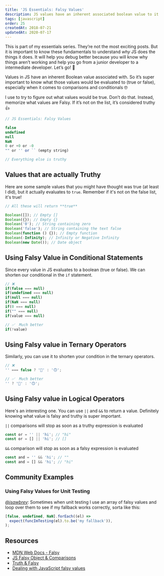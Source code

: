 ```yaml
---
title: 'JS Essentials: Falsy Values'
description: JS values have an inherent associated boolean value to it. Knowing which values evaluate to true or false, is important for comparisons & conditionals.
tags: [javascript]
order: 25
createdAt: 2018-07-21
updatedAt: 2020-07-17
---
```


This is part of my essentials series. They’re not the most exciting posts. But it is important to know these fundamentals to understand _why_ JS does the things it does. It will help you debug better because you will know why things aren’t working and help you go from a junior developer to a intermediate developer. Let’s go! 💪

Values in JS have an inherent Boolean value associated with. So it’s super important to know what those values would be evaluated to (true or false), especially when it comes to comparisons and conditionals 🤓

I use to try to figure out what values would be true. Don’t do that. Instead, memorize what values are Falsy. If it’s not on the list, it’s considered truthy 👍

```javascript
// JS Essentials: Falsy Values

false
undefined
null
NaN
0 or +0 or -0
"" or '' or `` (empty string)

// Everything else is truthy
```

<markdown-toc></markdown-toc>

## Values that are actually Truthy

Here are some sample values that you might have thought was true (at least I did), but it actually evaluates to `true`. Remember if it's not on the false list, it's true!

```javascript
// All these will return **true**

Boolean([]); // Empty []
Boolean({}); // Empty {}
Boolean('0'); // String containing zero
Boolean('false'); // String containing the text false
Boolean(function () {}); // Empty function
Boolean(-Infinity); // Infinity or Negative Infinity
Boolean(new Date()); // Date object
```

## Using Falsy Value in Conditional Statements

Since every value in JS evaluates to a boolean (true or false). We can shorten our conditional in the `if` statement.

```javascript
// ❌
if(false === null)
if(undefined === null)
if(null === null)
if(NaN === null)
if(0 === null)
if("" === null)
if(value === null)

// ✅  Much better
if(!value)
```

## Using Falsy value in Ternary Operators

Similarly, you can use it to shorten your condition in the ternary operators.

```javascript
// ❌
'' === false ? '🙂' : '🙃';

// ✅  Much better
'' ? '🙂' : '🙃';
```

## Using Falsy value in Logical Operators

Here's an interesting one. You can use `||` and `&&` to return a value. Definitely knowing what value is falsy and truthy is super important.

`||` comparisons will stop as soon as a truthy expression is evaluated

```javascript
const or = '' || 'hi'; // "hi"
const or = [] || 'hi'; // []
```

`&&` comparison will stop as soon as a falsy expression is evaluated

```javascript
const and = '' && 'hi'; // ""
const and = [] && 'hi'; // "hi"
```

## Community Examples

### Using Falsy Values for Unit Testing

_[@jsawbrey](https://twitter.com/jsawbrey/status/1020929326852657152)_: Sometimes when unit testing I use an array of falsy values and loop over them to see if my fallback works correctly, sorta like this:

```javascript
[false, undefined, NaN].forEach((el) =>
  expect(funcImTesting(el).to.be('my fallback')),
);
```

## Resources

- [MDN Web Docs - Falsy](https://developer.mozilla.org/en-US/docs/Glossary/Falsy)
- [JS Falsy Object & Comparisons](https://medium.com/sons-of-javascript/javascript-falsy-objects-and-comparisons-92d5888be09d)
- [Truth & Falsy](https://j11y.io/javascript/truthy-falsey/)
- [Dealing with JavaScript falsy values](https://medium.com/@sgobinda007/dealing-with-javascript-falsy-values-d75a2f1b1c90)
